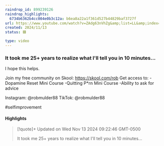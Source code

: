 ```yaml
---
raindrop_id: 899239126
raindrop_highlights:
  6734b6362b4cc004e0b3c12a: b6ea8a22a1f361d527b44829baf3727f
url: https://www.youtube.com/watch?v=ZAdg63nVhZg&amp;list=LL&amp;index=17
created: 2024/11/13
status: 🟥

type: video
---
```



### It took me 25+ years to realize what I&#39;ll tell you in 10 minutes...

I hope this helps.

Join my free community on Skool:
https://skool.com/rob
Get access to:
-Dopamine Reset Mini Course
-Quitting P*rn Mini Course
-Ability to ask for advice

Instagram: @robmulder88
TikTok: @robmulder88

#selfimprovement

#### Highlights

> [!quote]+ Updated on Wed Nov 13 2024 09:22:46 GMT-0500
>
> It took me 25+ years to realize what I&#39;ll tell you in 10 minutes...
